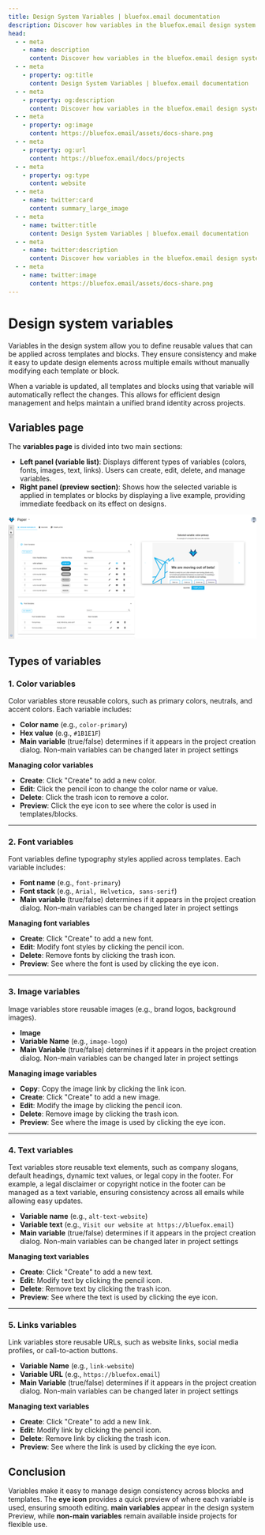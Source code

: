 ```yaml
---
title: Design System Variables | bluefox.email documentation
description: Discover how variables in the bluefox.email design system enable dynamic customization of email components. Define reusable settings for colors, text, images, and more to maintain consistency while allowing flexibility at the project level.
head:
  - - meta
    - name: description
      content: Discover how variables in the bluefox.email design system enable dynamic customization of email components. Define reusable settings for colors, text, images, and more to maintain consistency while allowing flexibility at the project level.
  - - meta
    - property: og:title
      content: Design System Variables | bluefox.email documentation
  - - meta
    - property: og:description
      content: Discover how variables in the bluefox.email design system enable dynamic customization of email components. Define reusable settings for colors, text, images, and more to maintain consistency while allowing flexibility at the project level.
  - - meta
    - property: og:image
      content: https://bluefox.email/assets/docs-share.png
  - - meta
    - property: og:url
      content: https://bluefox.email/docs/projects
  - - meta
    - property: og:type
      content: website
  - - meta
    - name: twitter:card
      content: summary_large_image
  - - meta
    - name: twitter:title
      content: Design System Variables | bluefox.email documentation
  - - meta
    - name: twitter:description
      content: Discover how variables in the bluefox.email design system enable dynamic customization of email components. Define reusable settings for colors, text, images, and more to maintain consistency while allowing flexibility at the project level.
  - - meta
    - name: twitter:image
      content: https://bluefox.email/assets/docs-share.png
---
```


# Design system variables

Variables in the design system allow you to define reusable values that can be applied across templates and blocks. They ensure consistency and make it easy to update design elements across multiple emails without manually modifying each template or block.

When a variable is updated, all templates and blocks using that variable will automatically reflect the changes. This allows for efficient design management and helps maintain a unified brand identity across projects.

## Variables page
The **variables page** is divided into two main sections:

- **Left panel (variable list)**: Displays different types of variables (colors, fonts, images, text, links). Users can create, edit, delete, and manage variables.
- **Right panel (preview section)**: Shows how the selected variable is applied in templates or blocks by displaying a live example, providing immediate feedback on its effect on designs.

![A screenshot of the design system variables section.](./design-system-variables.webp)


## Types of variables

### 1. Color variables
Color variables store reusable colors, such as primary colors, neutrals, and accent colors. Each variable includes:

- **Color name** (e.g., `color-primary`)
- **Hex value** (e.g., `#1B1E1F`)
- **Main variable** (true/false) determines if it appears in the project creation dialog. Non-main variables can be changed later in project settings

**Managing color variables**
- **Create**: Click "Create" to add a new color.
- **Edit**: Click the pencil icon to change the color name or value.
- **Delete**: Click the trash icon to remove a color.
- **Preview**: Click the eye icon to see where the color is used in templates/blocks.

---

### 2. Font variables
Font variables define typography styles applied across templates. Each variable includes:

- **Font name** (e.g., `font-primary`)
- **Font stack** (e.g., `Arial, Helvetica, sans-serif`)
- **Main variable** (true/false) determines if it appears in the project creation dialog. Non-main variables can be changed later in project settings

**Managing font variables**
- **Create**: Click "Create" to add a new font.
- **Edit**: Modify font styles by clicking the pencil icon.
- **Delete**: Remove fonts by clicking the trash icon.
- **Preview**: See where the font is used by clicking the eye icon.

---

### 3. Image variables
Image variables store reusable images (e.g., brand logos, background images).

- **Image**
- **Variable Name** (e.g., `image-logo`)
- **Main Variable** (true/false) determines if it appears in the project creation dialog. Non-main variables can be changed later in project settings

**Managing image variables**
- **Copy**: Copy the image link by clicking the link icon.
- **Create**: Click "Create" to add a new image.
- **Edit**: Modify the image by clicking the pencil icon.
- **Delete**: Remove image by clicking the trash icon.
- **Preview**: See where the image is used by clicking the eye icon.

---

### 4. Text variables
Text variables store reusable text elements, such as company slogans, default headings, dynamic text values, or legal copy in the footer. For example, a legal disclaimer or copyright notice in the footer can be managed as a text variable, ensuring consistency across all emails while allowing easy updates.

- **Variable name** (e.g., `alt-text-website`)
- **Variable text** (e.g., `Visit our website at https://bluefox.email`)
- **Main variable** (true/false) determines if it appears in the project creation dialog. Non-main variables can be changed later in project settings

**Managing text variables**
- **Create**: Click "Create" to add a new text.
- **Edit**: Modify text by clicking the pencil icon.
- **Delete**: Remove text by clicking the trash icon.
- **Preview**: See where the text is used by clicking the eye icon.

---

### 5. Links variables
Link variables store reusable URLs, such as website links, social media profiles, or call-to-action buttons.

- **Variable Name** (e.g., `link-website`)
- **Variable URL** (e.g., `https://bluefox.email`)
- **Main Variable** (true/false) determines if it appears in the project creation dialog. Non-main variables can be changed later in project settings

**Managing text variables**
- **Create**: Click "Create" to add a new link.
- **Edit**: Modify link by clicking the pencil icon.
- **Delete**: Remove link by clicking the trash icon.
- **Preview**: See where the link is used by clicking the eye icon.

## Conclusion

Variables make it easy to manage design consistency across blocks and templates. The **eye icon** provides a quick preview of where each variable is used, ensuring smooth editing. **main variables** appear in the design system Preview, while **non-main variables** remain available inside projects for flexible use.
